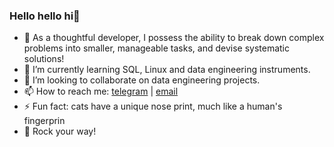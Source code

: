 ### Hello hello hi👋

- 🤔 As a thoughtful developer, I possess the ability to break down complex problems into smaller, manageable tasks, and devise systematic solutions!
- 🌱 I’m currently learning SQL, Linux and data engineering instruments.
- 👯 I’m looking to collaborate on data engineering projects.
- 📫 How to reach me: [telegram](https://t.me/atsterq) | [email](olegguschin.dev@gmail.com)
- ⚡ Fun fact: cats have a unique nose print, much like a human's fingerprin
- 🤟 Rock your way!

